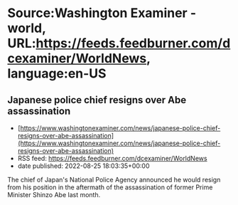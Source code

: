 # Source:Washington Examiner - world, URL:https://feeds.feedburner.com/dcexaminer/WorldNews, language:en-US

## Japanese police chief resigns over Abe assassination
 - [https://www.washingtonexaminer.com/news/japanese-police-chief-resigns-over-abe-assassination](https://www.washingtonexaminer.com/news/japanese-police-chief-resigns-over-abe-assassination)
 - RSS feed: https://feeds.feedburner.com/dcexaminer/WorldNews
 - date published: 2022-08-25 18:03:35+00:00

The chief of Japan's National Police Agency announced he would resign from his position in the aftermath of the assassination of former Prime Minister Shinzo Abe last month.

